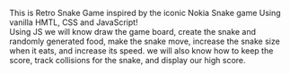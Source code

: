 This is Retro Snake Game inspired by the iconic Nokia Snake game 
Using vanilla HMTL, CSS and JavaScript!  
Using JS we will know draw the game board, 
create the snake and randomly generated food,
make the snake move, increase the snake size when it eats,
and increase its speed. 
we will also know how to keep the score, track collisions for the snake, and display our high score. 

